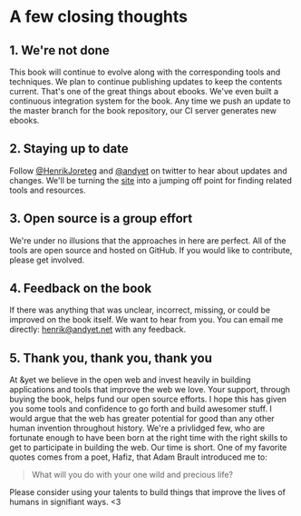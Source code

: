# A few closing thoughts

## 1. We're not done

This book will continue to evolve along with the corresponding tools and techniques. We plan to continue publishing updates to keep the contents current. That's one of the great things about ebooks. We've even built a continuous integration system for the book. Any time we push an update to the master branch for the book repository, our CI server generates new ebooks.

## 2. Staying up to date

Follow [@HenrikJoreteg](https://twitter.com/HenrikJoreteg) and [@andyet](https://twitter.com/andyet) on twitter to hear about updates and changes. We'll be turning the [site](http://humanjavascript.com) into a jumping off point for finding related tools and resources.

## 3. Open source is a group effort

We're under no illusions that the approaches in here are perfect. All of the tools are open source and hosted on GitHub. If you would like to contribute, please get involved.

## 4. Feedback on the book

If there was anything that was unclear, incorrect, missing, or could be improved on the book itself. We want to hear from you. You can email me directly: henrik@andyet.net with any feedback.

## 5. Thank you, thank you, thank you

At &yet we believe in the open web and invest heavily in building applications and tools that improve the web we love. Your support, through buying the book, helps fund our open source efforts. I hope this has given you some tools and confidence to go forth and build awesomer stuff. I would argue that the web has greater potential for good than any other human invention throughout history. We're a privlidged few, who are fortunate enough to have been born at the right time with the right skills to get to participate in building the web. Our time is short. One of my favorite quotes comes from a poet, Hafiz, that Adam Brault introduced me to:

> What will you do with your one wild and precious life?

Please consider using your talents to build things that improve the lives of humans in signifiant ways. <3

